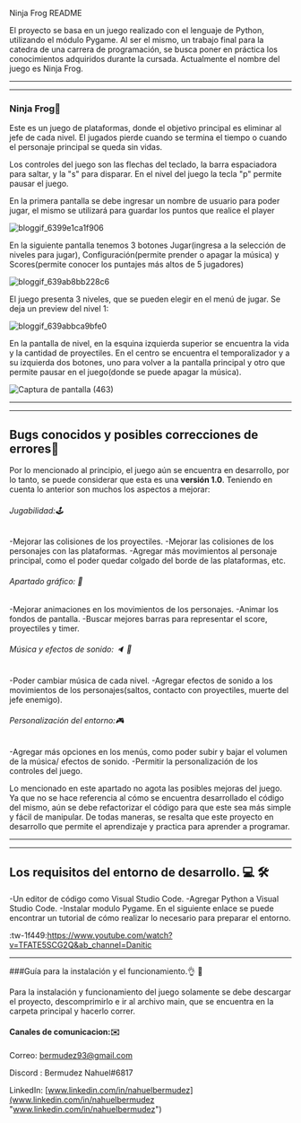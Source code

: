 Ninja Frog
README


El proyecto se basa en un juego realizado con el lenguaje de Python, utilizando el módulo Pygame. Al ser el mismo, un trabajo final para la catedra de una carrera de programación, se busca poner en práctica los conocimientos adquiridos durante la cursada. Actualmente el nombre del juego es Ninja Frog.


------------

------------




### Ninja Frog:frog:

Este es un juego de plataformas, donde el objetivo principal es eliminar al jefe de cada nivel. El jugados pierde cuando se termina el tiempo o cuando el personaje principal se queda sin vidas.

Los controles del juego son las flechas del teclado, la barra espaciadora para saltar, y la "s" para disparar. En el nivel del juego la tecla "p" permite pausar el juego. 


En la primera pantalla se debe ingresar un nombre de usuario para poder jugar, el mismo se utilizará para guardar los puntos que realice el player

![bloggif_6399e1ca1f906](https://user-images.githubusercontent.com/108639518/207627409-94308664-82df-4a46-8c9b-db0d4e30b44f.gif)


En la siguiente pantalla tenemos 3 botones Jugar(ingresa a la selección de niveles para jugar), Configuración(permite prender o apagar la música) y Scores(permite conocer los puntajes más altos de 5 jugadores)




![bloggif_639ab8bb228c6](https://user-images.githubusercontent.com/108639518/207785530-35ba3fe2-86e4-4223-a51b-c8c9bc3e827e.gif)




El juego presenta 3 niveles, que se pueden elegir en el menú de jugar. Se deja un preview del nivel 1:


![bloggif_639abbca9bfe0](https://user-images.githubusercontent.com/108639518/207787035-bf1753b5-8fd6-4b3b-8687-72ce6185dc15.gif)

En la pantalla de nivel, en la esquina izquierda superior se encuentra la vida y la cantidad de proyectiles. En el centro se encuentra el temporalizador y a su izquierda dos botones, uno para volver a la pantalla principal y otro que permite pausar en el juego(donde se puede apagar la música).


![Captura de pantalla (463)](https://user-images.githubusercontent.com/108639518/207862468-ad96fe60-b08e-468a-a3fa-9a77a81a7c59.png)

------------

------------


## Bugs conocidos y posibles correcciones de errores:space_invader:

Por lo mencionado al principio, el juego aún se encuentra en desarrollo, por lo tanto, se puede considerar que esta es una **versión 1.0**. Teniendo en cuenta lo anterior son muchos los aspectos a mejorar:


###### Jugabilidad::joystick:
-Mejorar las colisiones de los proyectiles.
-Mejorar las colisiones de los personajes con las plataformas.
-Agregar más movimientos al personaje principal, como el poder quedar colgado del borde de las plataformas, etc. 


###### Apartado gráfico: :movie_camera:
-Mejorar animaciones en los movimientos de los personajes.
-Animar los fondos de pantalla.
-Buscar mejores barras para representar el score, proyectiles y timer.

###### Música y efectos de sonido: :speaker: :musical_note:
-Poder cambiar música de cada nivel.
-Agregar efectos de sonido a los movimientos de los personajes(saltos, contacto con proyectiles, muerte del jefe enemigo).

###### Personalización del entorno::video_game:
-Agregar más opciones en los menús, como poder subir y bajar el volumen de la música/ efectos de sonido.
-Permitir la personalización de los controles del juego.

Lo mencionado en este apartado no agota las posibles mejoras del juego. Ya que no se hace referencia al cómo se encuentra desarrollado el código del mismo, aún se debe refactorizar el código para que este sea más simple y fácil de manipular. De todas maneras, se resalta que este proyecto en desarrollo que permite el aprendizaje y practica para aprender a programar.


------------

------------



## Los requisitos del entorno de desarrollo. 	:computer: :hammer_and_wrench:

-Un editor de código como Visual Studio Code.
-Agregar Python a Visual Studio Code.
-Instalar modulo Pygame.
En el siguiente enlace se puede encontrar un tutorial de cómo realizar lo necesario para preparar el entorno.

:tw-1f449:https://www.youtube.com/watch?v=TFATE5SCG2Q&ab_channel=Danitic



------------


###Guía para la instalación y el funcionamiento.:ok_hand: :facepunch:

Para la instalación y funcionamiento del juego solamente se debe descargar el proyecto, descomprimirlo e ir al archivo main, que se encuentra en la carpeta principal y hacerlo correr.

#### Canales de comunicacion::envelope:

Correo: bermudez93@gmail.com

Discord : Bermudez Nahuel#6817

LinkedIn: [www.linkedin.com/in/nahuelbermudez](www.linkedin.com/in/nahuelbermudez "www.linkedin.com/in/nahuelbermudez")